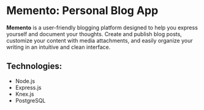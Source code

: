 # Memento: Personal Blog App

**Memento** is a user-friendly blogging platform designed to help you express yourself and document your thoughts. Create and publish blog posts, customize your content with media attachments, and easily organize your writing in an intuitive and clean interface.

## Technologies:

- Node.js
- Express.js
- Knex.js
- PostgreSQL
